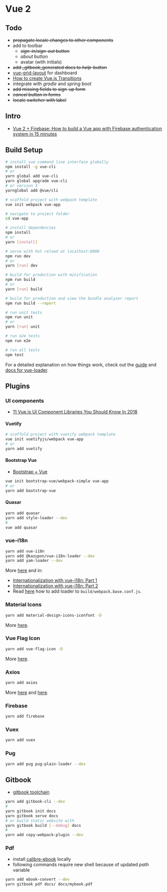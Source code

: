 # Vue 2

## Todo

* ~~propagate locale changes to other components~~
* add to toolbar
  * ~~_sign-in_/_sign-out_ button~~
  * _about_ button
  * avatar (with initials)
* ~~add _gitbook_generated docs to _help_-button~~
* [vue-grid-layout](https://github.com/jbaysolutions/vue-grid-layout) for dashboard
* [How to create Vue.js Transitions](https://medium.com/vue-mastery/how-to-create-vue-js-transitions-6487dffd0baa)
* integrate with _gradle_ and _spring boot_
* ~~add missing fields to sign-up form~~
* ~~_cancel_ button in forms~~
* ~~locale switcher with label~~

## Intro

* [Vue 2 + Firebase: How to build a Vue app with Firebase authentication system in 15 minutes](https://medium.com/@anas.mammeri/vue-2-firebase-how-to-build-a-vue-app-with-firebase-authentication-system-in-15-minutes-fdce6f289c3c)

## Build Setup

```bash
# install vue command line interface globally
npm install -g vue-cli
# or
yarn global add vue-cli
yarn global upgrade vue-cli
# or version 3
yarnglobal add @vue/cli

# scaffold project with webpack template
vue init webpack vue-app

# navigate to project folder
cd vue-app

# install dependencies
npm install
# or
yarn [install]

# serve with hot reload at localhost:8080
npm run dev
# or
yarn [run] dev

# build for production with minification
npm run build
# or
yarn [run] build

# build for production and view the bundle analyzer report
npm run build --report

# run unit tests
npm run unit
# or
yarn [run] unit

# run e2e tests
npm run e2e

# run all tests
npm test
```

For a detailed explanation on how things work, check out the [guide](http://vuejs-templates.github.io/webpack/) and [docs for vue-loader](http://vuejs.github.io/vue-loader).

## Plugins

### UI components

* [11 Vue.js UI Component Libraries You Should Know In 2018](https://blog.bitsrc.io/11-vue-js-component-libraries-you-should-know-in-2018-3d35ad0ae37f)

#### Vuetify

```bash
# scaffold project with vuetify webpack template
vue init vuetifyjs/webpack vue-app
# or
yarn add vuetify
```

#### Bootstrap Vue

* [Bootstrap + Vue](https://bootstrap-vue.js.org/docs)

```bash
vue init bootstrap-vue/webpack-simple vue-app
# or
yarn add bootstrap-vue
```

#### Quasar

```bash
yarn add quasar
yarn add style-loader --dev
#
vue add quasar
```

### vue-i18n

```bash
yarn add vue-i18n
yarn add @kazupon/vue-i18n-loader --dev
yarn add yam-loader --dev
```

More [here]((http://kazupon.github.io/vue-i18n/introduction.html)) and in:

* [Internationalization with vue-i18n: Part 1](https://medium.com/vuejoy/internationalization-in-vue-with-vue-i18n-part-1-a1a3c6b47755)
* [Internationalization with vue-i18n: Part 2](https://medium.com/vuejoy/internationalization-with-vue-i18n-part-2-8256e80c2302)
* Read [here](http://kazupon.github.io/vue-i18n/guide/sfc.html#basic-usage) how to add loader to `build/webpack.base.conf.js`.

### Material Icons

```bash
yarn add material-design-icons-iconfont -D
```

More [here](https://next.vuetifyjs.com/en/framework/icons).

### Vue Flag Icon

```bash
yarn add vue-flag-icon -D
```

More [here](https://github.com/vikkio88/vue-flag-icon).

### Axios

```bash
yarn add axios
```

More [here](https://alligator.io/vuejs/rest-api-axios/) and [here](https://github.com/axios/axios).

### Firebase

```bash
yarn add firebase
```

### Vuex

```bash
yarn add vuex
```

### Pug

```bash
yarn add pug pug-plain-loader --dev
```

## Gitbook

* [gitbook toolchain](https://toolchain.gitbook.com/)

```bash
yarn add gitbook-cli --dev
#
yarn gitbook init docs
yarn gitbook serve docs
# or build static website with
yarn gitbook build [--debug] docs
#
yarn add copy-webpack-plugin --dev
```

### Pdf

* install [calibre-ebook](https://calibre-ebook.com/download_windows64) locally
* following commands require new shell because of updated _path_ variable

```bash
yarn add ebook-convert --dev
yarn gitbook pdf docs/ docs/mybook.pdf
```
